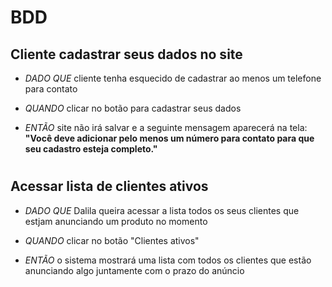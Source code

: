 # BDD

## Cliente cadastrar seus dados no site
- *DADO QUE* cliente tenha esquecido de cadastrar ao menos um telefone para contato

- *QUANDO* clicar no botão para cadastrar seus dados

- *ENTÃO* site não irá salvar e a seguinte mensagem aparecerá na tela: **"Você deve adicionar pelo menos um número para contato para que seu cadastro esteja completo."**

 #

 ## Acessar lista de clientes ativos
- *DADO QUE* Dalila queira acessar a lista todos os seus clientes que estjam anunciando um produto no momento

- *QUANDO* clicar no botão "Clientes ativos"

- *ENTÃO* o sistema mostrará uma lista com todos os clientes que estão anunciando algo juntamente com o prazo do anúncio